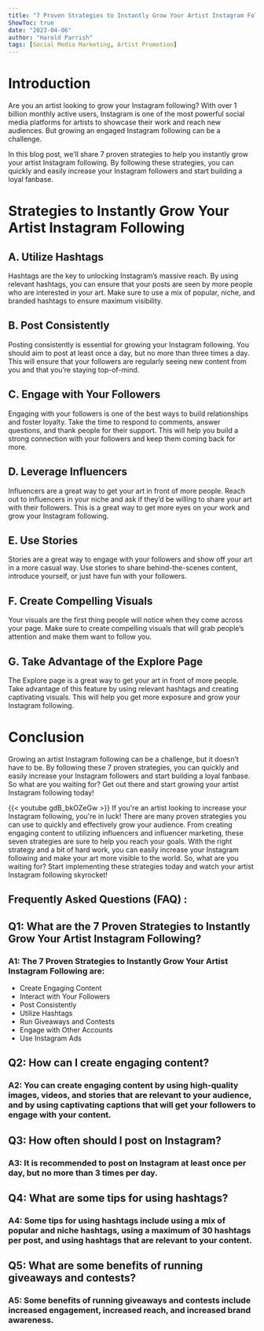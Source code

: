 ```yaml
---
title: "7 Proven Strategies to Instantly Grow Your Artist Instagram Following!"
ShowToc: true 
date: "2023-04-06"
author: "Harold Parrish" 
tags: [Social Media Marketing, Artist Promotion]
---
```

# Introduction

Are you an artist looking to grow your Instagram following? With over 1 billion monthly active users, Instagram is one of the most powerful social media platforms for artists to showcase their work and reach new audiences. But growing an engaged Instagram following can be a challenge.

In this blog post, we’ll share 7 proven strategies to help you instantly grow your artist Instagram following. By following these strategies, you can quickly and easily increase your Instagram followers and start building a loyal fanbase.

# Strategies to Instantly Grow Your Artist Instagram Following

## A. Utilize Hashtags

Hashtags are the key to unlocking Instagram’s massive reach. By using relevant hashtags, you can ensure that your posts are seen by more people who are interested in your art. Make sure to use a mix of popular, niche, and branded hashtags to ensure maximum visibility.

## B. Post Consistently

Posting consistently is essential for growing your Instagram following. You should aim to post at least once a day, but no more than three times a day. This will ensure that your followers are regularly seeing new content from you and that you’re staying top-of-mind.

## C. Engage with Your Followers

Engaging with your followers is one of the best ways to build relationships and foster loyalty. Take the time to respond to comments, answer questions, and thank people for their support. This will help you build a strong connection with your followers and keep them coming back for more.

## D. Leverage Influencers

Influencers are a great way to get your art in front of more people. Reach out to influencers in your niche and ask if they’d be willing to share your art with their followers. This is a great way to get more eyes on your work and grow your Instagram following.

## E. Use Stories

Stories are a great way to engage with your followers and show off your art in a more casual way. Use stories to share behind-the-scenes content, introduce yourself, or just have fun with your followers.

## F. Create Compelling Visuals

Your visuals are the first thing people will notice when they come across your page. Make sure to create compelling visuals that will grab people’s attention and make them want to follow you.

## G. Take Advantage of the Explore Page

The Explore page is a great way to get your art in front of more people. Take advantage of this feature by using relevant hashtags and creating captivating visuals. This will help you get more exposure and grow your Instagram following.

# Conclusion

Growing an artist Instagram following can be a challenge, but it doesn’t have to be. By following these 7 proven strategies, you can quickly and easily increase your Instagram followers and start building a loyal fanbase. So what are you waiting for? Get out there and start growing your artist Instagram following today!

{{< youtube gdB_bkOZeGw >}} 
If you're an artist looking to increase your Instagram following, you're in luck! There are many proven strategies you can use to quickly and effectively grow your audience. From creating engaging content to utilizing influencers and influencer marketing, these seven strategies are sure to help you reach your goals. With the right strategy and a bit of hard work, you can easily increase your Instagram following and make your art more visible to the world. So, what are you waiting for? Start implementing these strategies today and watch your artist Instagram following skyrocket!

## Frequently Asked Questions (FAQ) :
<h2>Q1: What are the 7 Proven Strategies to Instantly Grow Your Artist Instagram Following?</h2>

<h3>A1: The 7 Proven Strategies to Instantly Grow Your Artist Instagram Following are:</h3>

<ul>
    <li>Create Engaging Content</li>
    <li>Interact with Your Followers</li>
    <li>Post Consistently</li>
    <li>Utilize Hashtags</li>
    <li>Run Giveaways and Contests</li>
    <li>Engage with Other Accounts</li>
    <li>Use Instagram Ads</li>
</ul>

<h2>Q2: How can I create engaging content?</h2>

<h3>A2: You can create engaging content by using high-quality images, videos, and stories that are relevant to your audience, and by using captivating captions that will get your followers to engage with your content.</h3>

<h2>Q3: How often should I post on Instagram?</h2>

<h3>A3: It is recommended to post on Instagram at least once per day, but no more than 3 times per day.</h3>

<h2>Q4: What are some tips for using hashtags?</h2>

<h3>A4: Some tips for using hashtags include using a mix of popular and niche hashtags, using a maximum of 30 hashtags per post, and using hashtags that are relevant to your content.</h3>

<h2>Q5: What are some benefits of running giveaways and contests?</h2>

<h3>A5: Some benefits of running giveaways and contests include increased engagement, increased reach, and increased brand awareness.</h3>


